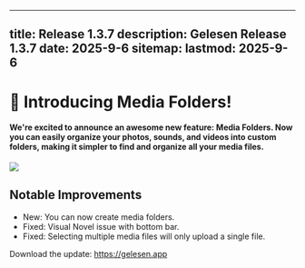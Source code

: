 
---
title: Release 1.3.7
description: Gelesen Release 1.3.7
date: 2025-9-6
sitemap:
  lastmod: 2025-9-6
---

# &#128193; Introducing Media Folders!
#### We're excited to announce an awesome new feature: Media Folders. Now you can easily organize your photos, sounds, and videos into custom folders, making it simpler to find and organize all your media files.

![](https://gelesen.app/images/folders.png)

## Notable Improvements
- New: You can now create media folders.
- Fixed: Visual Novel issue with bottom bar. 
- Fixed: Selecting multiple media files will only upload a single file.


Download the update: https://gelesen.app
